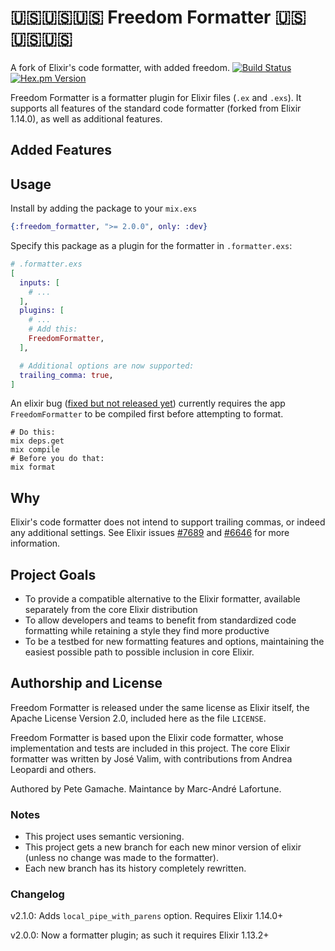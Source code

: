 # 🇺🇸🇺🇸🇺🇸 Freedom Formatter 🇺🇸🇺🇸🇺🇸

A fork of Elixir's code formatter, with added freedom.
[![Build Status](https://travis-ci.org/gamache/freedom_formatter.svg?branch=master)](https://travis-ci.org/gamache/freedom_formatter) [![Hex.pm Version](http://img.shields.io/hexpm/v/freedom_formatter.svg?style=flat)](https://hex.pm/packages/freedom_formatter)

Freedom Formatter is a formatter plugin for Elixir files (`.ex` and `.exs`).
It supports all features of the standard code formatter (forked from Elixir 1.14.0),
as well as additional features.

## Added Features

## Usage

Install by adding the package to your `mix.exs`

```elixir
{:freedom_formatter, ">= 2.0.0", only: :dev}
```

Specify this package as a plugin for the formatter in `.formatter.exs`:

```elixir
# .formatter.exs
[
  inputs: [
    # ...
  ],
  plugins: [
    # ...
    # Add this:
    FreedomFormatter,
  ],

  # Additional options are now supported:
  trailing_comma: true,
]
```

An elixir bug ([fixed but not released yet](https://github.com/elixir-lang/elixir/issues/11915)) currently requires the app `FreedomFormatter` to be compiled first before attempting to format.

```
# Do this:
mix deps.get
mix compile
# Before you do that:
mix format
```

## Why

Elixir's code formatter does not intend to support trailing commas,
or indeed any additional settings.
See Elixir issues [#7689](https://github.com/elixir-lang/elixir/pull/7689)
and [#6646](https://github.com/elixir-lang/elixir/issues/6646) for more
information.

## Project Goals

- To provide a compatible alternative to the Elixir formatter,
  available separately from the core Elixir distribution
- To allow developers and teams to benefit from standardized code
  formatting while retaining a style they find more productive
- To be a testbed for new formatting features and options,
  maintaining the easiest possible path to possible inclusion in
  core Elixir.

## Authorship and License

Freedom Formatter is released under the same license as Elixir itself,
the Apache License Version 2.0, included here as the file `LICENSE`.

Freedom Formatter is based upon the Elixir code formatter, whose
implementation and tests are included in this project.
The core Elixir formatter was written by José Valim, with
contributions from Andrea Leopardi and others.

Authored by Pete Gamache.
Maintance by Marc-André Lafortune.

### Notes

- This project uses semantic versioning.
- This project gets a new branch for each new minor version of elixir (unless no change was made to the formatter).
- Each new branch has its history completely rewritten.

### Changelog

v2.1.0: Adds `local_pipe_with_parens` option. Requires Elixir 1.14.0+

v2.0.0: Now a formatter plugin; as such it requires Elixir 1.13.2+
